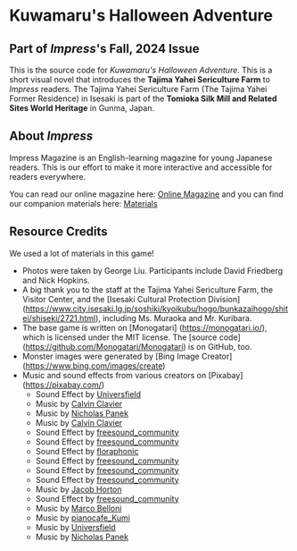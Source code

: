 # Kuwamaru's Halloween Adventure

## Part of *Impress*'s Fall, 2024 Issue

This is the source code for *Kuwamaru's Halloween Adventure*. This is a short visual novel that introduces the **Tajima Yahei Sericulture Farm** to *Impress* readers. The Tajima Yahei Sericulture Farm (The Tajima Yahei Former Residence) in Isesaki is part of the **Tomioka Silk Mill and Related Sites World Heritage** in Gunma, Japan.

## About *Impress*

Impress Magazine is an English-learning magazine for young Japanese readers. This is our effort to make it more interactive and accessible for readers everywhere.

You can read our online magazine here: [Online Magazine](https://impress-fall-2024.isesaki.in) and you can find our companion materials here: [Materials](https://in.isesaki.in/impress-fall-2024)

## Resource Credits 

We used a lot of materials in this game!

- Photos were taken by George Liu. Participants include David Friedberg and Nick Hopkins.
- A big thank you to the staff at the Tajima Yahei Sericulture Farm, the Visitor Center, and the [Isesaki Cultural Protection Division] (https://www.city.isesaki.lg.jp/soshiki/kyoikubu/hogo/bunkazaihogo/shitei/shiseki/2721.html), including Ms. Muraoka and Mr. Kuribara.
- The base game is written on [Monogatari] (https://monogatari.io/), which is licensed under the MIT license. The [source code] (https://github.com/Monogatari/Monogatari) is on GitHub, too.
- Monster images were generated by [Bing Image Creator] (https://www.bing.com/images/create)
- Music and sound effects from various creators on [Pixabay] (https://pixabay.com/)
    - Sound Effect by [Universfield](https://pixabay.com/users/universfield-28281460/?utm_source=link-attribution&utm_medium=referral&utm_campaign=music&utm_content=152477)
    - Music by [Calvin Clavier](https://pixabay.com/users/calvinclavier-16027823/?utm_source=link-attribution&utm_medium=referral&utm_campaign=music&utm_content=241536)
    - Music by [Nicholas Panek](https://pixabay.com/users/nickpanek620-38266323/?utm_source=link-attribution&utm_medium=referral&utm_campaign=music&utm_content=218762)
    - Music by [Calvin Clavier](https://pixabay.com/users/calvinclavier-16027823/?utm_source=link-attribution&utm_medium=referral&utm_campaign=music&utm_content=259946)
    - Sound Effect by [freesound\_community](https://pixabay.com/users/freesound_community-46691455/?utm_source=link-attribution&utm_medium=referral&utm_campaign=music&utm_content=92880)
    - Sound Effect by [freesound\_community](https://pixabay.com/users/freesound_community-46691455/?utm_source=link-attribution&utm_medium=referral&utm_campaign=music&utm_content=6054)
    - Sound Effect by [floraphonic](https://pixabay.com/users/floraphonic-38928062/?utm_source=link-attribution&utm_medium=referral&utm_campaign=music&utm_content=202580)
    - Sound Effect by [freesound\_community](https://pixabay.com/users/freesound_community-46691455/?utm_source=link-attribution&utm_medium=referral&utm_campaign=music&utm_content=105221)
    - Sound Effect by [freesound\_community](https://pixabay.com/users/freesound_community-46691455/?utm_source=link-attribution&utm_medium=referral&utm_campaign=music&utm_content=46693)
    - Sound Effect by [freesound\_community](https://pixabay.com/users/freesound_community-46691455/?utm_source=link-attribution&utm_medium=referral&utm_campaign=music&utm_content=6256)
    - Music by [Jacob Horton](https://pixabay.com/users/jacobhorton-46101325/?utm_source=link-attribution&utm_medium=referral&utm_campaign=music&utm_content=242845)
    - Sound Effect by [freesound\_community](https://pixabay.com/users/freesound_community-46691455/?utm_source=link-attribution&utm_medium=referral&utm_campaign=music&utm_content=36174)
    - Music by [Marco Belloni](https://pixabay.com/users/marcobellonimusic-42487602/?utm_source=link-attribution&utm_medium=referral&utm_campaign=music&utm_content=196067)
    - Music by [pianocafe\_Kumi](https://pixabay.com/users/pianocafe_kumi-35185506/?utm_source=link-attribution&utm_medium=referral&utm_campaign=music&utm_content=247733)
    - Music by [Universfield](https://pixabay.com/users/universfield-28281460/?utm_source=link-attribution&utm_medium=referral&utm_campaign=music&utm_content=195364)
    - Music by [Nicholas Panek](https://pixabay.com/users/nickpanek620-38266323/?utm_source=link-attribution&utm_medium=referral&utm_campaign=music&utm_content=237007)
